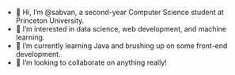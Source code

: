 - 👋 Hi, I’m @sabvan, a second-year Computer Science student at Princeton University.
- 👀 I’m interested in data science, web development, and machine learning.
- 🌱 I’m currently learning Java and brushing up on some front-end development.
- 💞️ I’m looking to collaborate on anything really!

<!---
sabvan/sabvan is a ✨ special ✨ repository because its `README.md` (this file) appears on your GitHub profile.
You can click the Preview link to take a look at your changes.
--->
